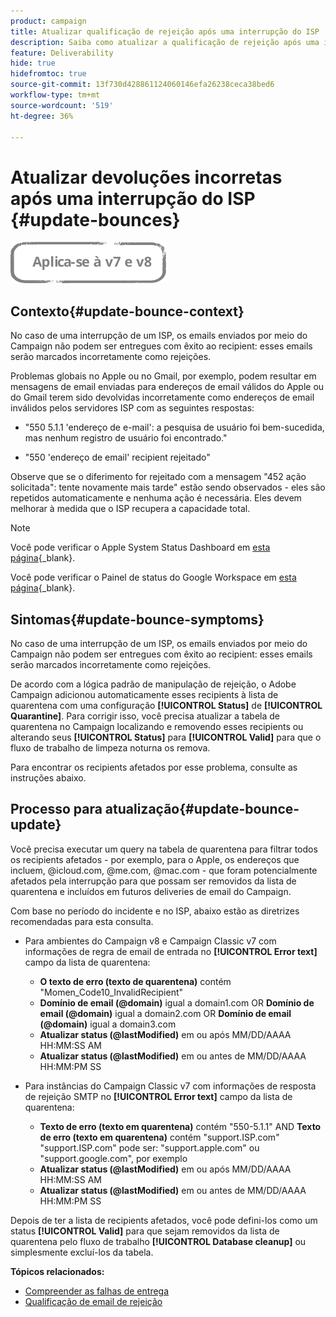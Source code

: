 ```yaml
---
product: campaign
title: Atualizar qualificação de rejeição após uma interrupção do ISP
description: Saiba como atualizar a qualificação de rejeição após uma interrupção do ISP
feature: Deliverability
hide: true
hidefromtoc: true
source-git-commit: 13f730d428861124060146efa26238ceca38bed6
workflow-type: tm+mt
source-wordcount: '519'
ht-degree: 36%

---
```


# Atualizar devoluções incorretas após uma interrupção do ISP {#update-bounces}

![](../../assets/common.svg)

## Contexto{#update-bounce-context}

No caso de uma interrupção de um ISP, os emails enviados por meio do Campaign não podem ser entregues com êxito ao recipient: esses emails serão marcados incorretamente como rejeições.

Problemas globais no Apple ou no Gmail, por exemplo, podem resultar em mensagens de email enviadas para endereços de email válidos do Apple ou do Gmail terem sido devolvidas incorretamente como endereços de email inválidos pelos servidores ISP com as seguintes respostas:

* &quot;550 5.1.1 &#39;endereço de e-mail&#39;: a pesquisa de usuário foi bem-sucedida, mas nenhum registro de usuário foi encontrado.&quot;

* &quot;550 &#39;endereço de email&#39; recipient rejeitado&quot;

Observe que se o diferimento for rejeitado com a mensagem &quot;452 ação solicitada&quot;: tente novamente mais tarde&quot; estão sendo observados - eles são repetidos automaticamente e nenhuma ação é necessária. Eles devem melhorar à medida que o ISP recupera a capacidade total.

>[!NOTE]
>
>Você pode verificar o Apple System Status Dashboard em [esta página](https://www.apple.com/br/support/systemstatus/){_blank}.
>
>Você pode verificar o Painel de status do Google Workspace em [esta página](https://www.google.com/appsstatus#hl=en&amp;v=status){_blank}.

## Sintomas{#update-bounce-symptoms}

No caso de uma interrupção de um ISP, os emails enviados por meio do Campaign não podem ser entregues com êxito ao recipient: esses emails serão marcados incorretamente como rejeições.

De acordo com a lógica padrão de manipulação de rejeição, o Adobe Campaign adicionou automaticamente esses recipients à lista de quarentena com uma configuração **[!UICONTROL Status]** de **[!UICONTROL Quarantine]**. Para corrigir isso, você precisa atualizar a tabela de quarentena no Campaign localizando e removendo esses recipients ou alterando seus **[!UICONTROL Status]** para **[!UICONTROL Valid]** para que o fluxo de trabalho de limpeza noturna os remova.

Para encontrar os recipients afetados por esse problema, consulte as instruções abaixo.

## Processo para atualização{#update-bounce-update}

Você precisa executar um query na tabela de quarentena para filtrar todos os recipients afetados - por exemplo, para o Apple, os endereços que incluem, @icloud.com, @me.com, @mac.com - que foram potencialmente afetados pela interrupção para que possam ser removidos da lista de quarentena e incluídos em futuros deliveries de email do Campaign.

Com base no período do incidente e no ISP, abaixo estão as diretrizes recomendadas para esta consulta.

* Para ambientes do Campaign v8 e Campaign Classic v7 com informações de regra de email de entrada no **[!UICONTROL Error text]** campo da lista de quarentena:

   * **O texto de erro (texto de quarentena)** contém &quot;Momen_Code10_InvalidRecipient&quot;
   * **Domínio de email (@domain)** igual a domain1.com OR **Domínio de email (@domain)** igual a domain2.com OR **Domínio de email (@domain)** igual a domain3.com
   * **Atualizar status (@lastModified)** em ou após MM/DD/AAAA HH:MM:SS AM
   * **Atualizar status (@lastModified)** em ou antes de MM/DD/AAAA HH:MM:PM SS

* Para instâncias do Campaign Classic v7 com informações de resposta de rejeição SMTP no **[!UICONTROL Error text]** campo da lista de quarentena:

   * **Texto de erro (texto em quarentena)** contém &quot;550-5.1.1&quot; AND **Texto de erro (texto em quarentena)** contém &quot;support.ISP.com&quot; &quot;support.ISP.com&quot; pode ser: &quot;support.apple.com&quot; ou &quot;support.google.com&quot;, por exemplo
   * **Atualizar status (@lastModified)** em ou após MM/DD/AAAA HH:MM:SS AM
   * **Atualizar status (@lastModified)** em ou antes de MM/DD/AAAA HH:MM:PM SS


Depois de ter a lista de recipients afetados, você pode defini-los como um status **[!UICONTROL Valid]** para que sejam removidos da lista de quarentena pelo fluxo de trabalho **[!UICONTROL Database cleanup]** ou simplesmente excluí-los da tabela.

**Tópicos relacionados:**
* [Compreender as falhas de entrega](understanding-delivery-failures.md)
* [Qualificação de email de rejeição](understanding-delivery-failures.md#bounce-mail-qualification)

